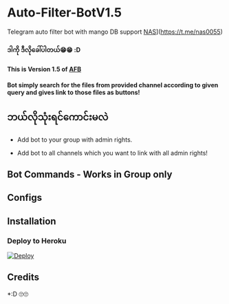 # Auto-Filter-BotV1.5
Telegram auto filter bot with mango DB support
[NAS](https://telegra.ph/file/9da357f1ca8689e509545.jpg)](https://t.me/nas0055)


#### ဒါကို ဒီလိုခေါ်ပါတယ်😁😁 :D
#### This is Version 1.5 of [AFB](https://github.com/yash-dk/TorToolkit-Telegram)
#### Bot simply search for the files from provided channel according to given query and gives link to those files as buttons!

## ဘယ်လိုသုံးရင်ကောင်းမလဲ
* Add bot to your group with admin rights.

* Add bot to all channels which you want to link with all admin rights!

## Bot Commands - Works in Group only

## Configs


## Installation

### Deploy to Heroku
[![Deploy](https://www.herokucdn.com/deploy/button.svg)](https://heroku.com/deploy?template=https://github.com/Mafia58/Auto-Filter-BotV1.0)

## Credits

*:D 🙄🙄

